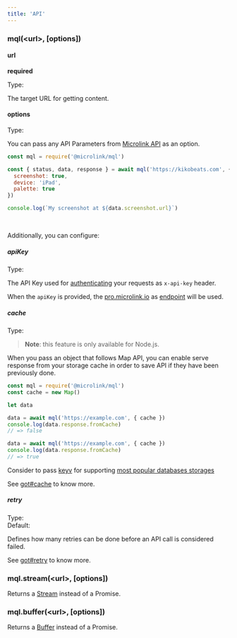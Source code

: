 ```yaml
---
title: 'API'
---
```


### mql(&lt;url&gt;, [options])

#### url

**required**<br/>

Type: <Type children='<string>'/>

The target URL for getting content.

#### options

Type: <Type children='<object>'/>

You can pass any API Parameters from [Microlink API](/docs/api/getting-started/overview) as an option.

```js
const mql = require('@microlink/mql')

const { status, data, response } = await mql('https://kikobeats.com', {
  screenshot: true,
  device: 'iPad',
  palette: true
})

console.log(`My screenshot at ${data.screenshot.url}`)
```

<br/>

Additionally, you can configure:

##### apiKey

Type: <Type children='<string>'/>

The API Key used for [authenticating](/docs/api/basics/authentication) your requests as `x-api-key` header.

When the `apiKey` is provided, the [pro.microlink.io](https://pro.microlink.io/) as [endpoint](/docs/api/basics/endpoint) will be used.

##### cache

Type: <Type children='<object>'/>

> **Note**: this feature is only available for Node.js.

When you pass an object that follows Map API, you can enable serve response from your storage cache in order to save API if they have been previously done.

```js
const mql = require('@microlink/mql')
const cache = new Map()

let data

data = await mql('https://example.com', { cache })
console.log(data.response.fromCache)
// => false

data = await mql('https://example.com', { cache })
console.log(data.response.fromCache)
// => true
```

<Figcaption children='Caching feature is only available in the Node.js bundle.' />

Consider to pass [keyv](https://www.npmjs.com/package/keyv) for supporting [most popular databases storages](https://github.com/lukechilds/keyv#official-storage-adapters)

See [got#cache](https://www.npmjs.com/package/got#cache) to know more.

##### retry

Type: <Type children='<number>'/><br/>
Default: <Type children='2'/>

Defines how many retries can be done before an API call is considered failed.

See [got#retry](https://www.npmjs.com/package/got#retry) to know more.

### mql.stream(&lt;url&gt;, [options])

Returns a [Stream](https://nodejs.org/api/stream.html) instead of a Promise.

### mql.buffer(&lt;url&gt;, [options])

Returns a [Buffer](https://nodejs.org/api/buffer.html) instead of a Promise.

